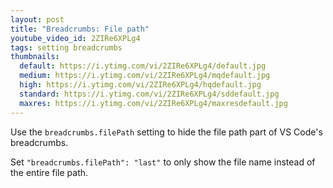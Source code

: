 ```yaml
---
layout: post
title: "Breadcrumbs: File path"
youtube_video_id: 2ZIRe6XPLg4
tags: setting breadcrumbs
thumbnails:
  default: https://i.ytimg.com/vi/2ZIRe6XPLg4/default.jpg
  medium: https://i.ytimg.com/vi/2ZIRe6XPLg4/mqdefault.jpg
  high: https://i.ytimg.com/vi/2ZIRe6XPLg4/hqdefault.jpg
  standard: https://i.ytimg.com/vi/2ZIRe6XPLg4/sddefault.jpg
  maxres: https://i.ytimg.com/vi/2ZIRe6XPLg4/maxresdefault.jpg
---
```


Use the `breadcrumbs.filePath` setting to hide the file path part of VS Code's breadcrumbs.

Set `"breadcrumbs.filePath": "last"` to only show the file name instead of the entire file path.
